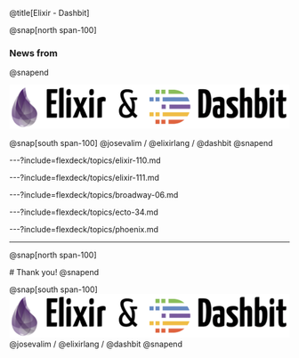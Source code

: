 @title[Elixir - Dashbit]

@snap[north span-100]
### News from
@snapend

![](assets/img/elixir-dashbit-splash.png)

@snap[south span-100]
@josevalim / @elixirlang / @dashbit
@snapend

---?include=flexdeck/topics/elixir-110.md

---?include=flexdeck/topics/elixir-111.md

---?include=flexdeck/topics/broadway-06.md

---?include=flexdeck/topics/ecto-34.md

---?include=flexdeck/topics/phoenix.md

---

@snap[north span-100]
<p>
# Thank you!
@snapend

@snap[south span-100]
![height=90](assets/img/elixir-dashbit-splash.png)
@josevalim / @elixirlang / @dashbit
@snapend

